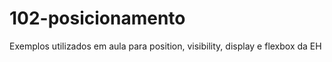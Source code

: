 # 102-posicionamento

Exemplos utilizados em aula para position, visibility, display e flexbox da EH

